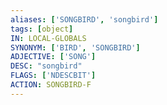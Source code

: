 ```yaml
---
aliases: ['SONGBIRD', 'songbird']
tags: [object]
IN: LOCAL-GLOBALS
SYNONYM: ['BIRD', 'SONGBIRD']
ADJECTIVE: ['SONG']
DESC: "songbird"
FLAGS: ['NDESCBIT']
ACTION: SONGBIRD-F
---
```

